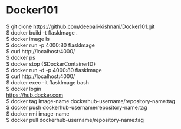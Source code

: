 # Docker101

$ git clone https://github.com/deepali-kishnani/Docker101.git \
$ docker build -t flaskImage . \
$ docker image ls \
$ docker run -p 4000:80 flaskImage \
$ curl http://localhost:4000/ \
$ docker ps \
$ docker stop {$DockerContainerID} \
$ docker run -d -p 4000:80 flaskImage \
$ curl http://localhost:4000/ \
$ docker exec -it flaskImage bash \
$ docker login \
https://hub.docker.com \
$ docker tag image-name dockerhub-username/repository-name:tag \
$ docker push dockerhub-username/repository-name:tag \
$ docker rmi image-name \
$ docker pull dockerhub-username/repository-name:tag 



